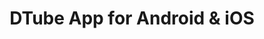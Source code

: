 ---
layout: post
title: "DTube App for Android & iOS"
excerpt: "Content streaming app build with Flutter and available for Android and iOS. This app lets you access, share and download content on the video platform DTube easily and lets you customize it with even less effort. Written to give those who want a nice UI and some extra features on-the-go."
thumb_image: "documentation/sample-image.jpg"
project: true
comments: true
tags: [flutter, steem, dtube]
github_url: "dtubeviewer"
github_issue: "19"
---